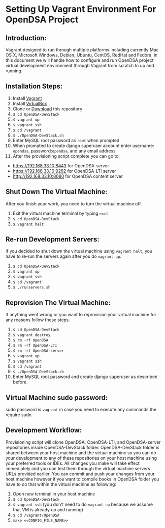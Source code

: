 Setting Up Vagrant Environment For OpenDSA Project
======

## Introduction:

Vagrant designed to run through multiple platforms including currently Mac OS X, Microsoft Windows, Debian, Ubuntu, CentOS, RedHat and Fedora, in this document we will handle how to configure and run OpenDSA project virtual development environment through Vagrant from scratch to up and running.

## Installation Steps:

1. Install [Vagrant](https://www.vagrantup.com/downloads)
2. Install [VirtualBox](https://www.virtualbox.org/wiki/Downloads)
3. Clone or [Download](https://github.com/OpenDSA/OpenDSA-DevStack/archive/master.zip) this repository
4. `$ cd OpenDSA-DevStack`
5. `$ vagrant up`
6. `$ vagrant ssh`
7. `$ cd /vagrant`
8. `$ ./OpenDSA-DevStack.sh`
9. Enter MySQL root password as `root` when prompted
10. When prompted to create django superuser account enter username: `opendsa`, password:`opendsa`, and any email address
11. After the provisioning script complete you can go to:

  * https://192.168.33.10:8443 for OpenDSA-server
  * https://192.168.33.10:9292 for OpenDSA-LTI server
  * http://192.168.33.10:8080 for OpenDSA content server

## Shut Down The Virtual Machine:

After you finish your work, you need to turn the virtual machine off.

1. Exit the virtual machine terminal by typing `exit`
2. `$ cd OpenDSA-DevStack`
3. `$ vagrant halt`

## Re-run Development Servers:

If you decided to shut down the virtual machine using `vagrant halt`, you have to re-run the servers again after you do `vagrant up`.

1. `$ cd OpenDSA-DevStack`
2. `$ vagrant up`
3. `$ vagrant ssh`
4. `$ cd /vagrant`
5. `$ ./runservers.sh`

## Reprovision The Virtual Machine:

If anything went wrong or you want to reprovision your virtual machine for any reasons follow these steps.

1. `$ cd OpenDSA-DevStack`
2. `$ vagrant destroy`
3. `$ rm -rf OpenDSA`
4. `$ rm -rf OpenDSA-LTI`
5. `$ rm -rf OpenDSA-server`
6. `$ vagrant up`
7. `$ vagrant ssh`
8. `$ cd /vagrant`
9. `$ ./OpenDSA-DevStack.sh`
10. Enter MySQL root password and create django superuser as described before.

## Virtual Machine sudo password:

sudo password is `vagrant` in case you need to execute any commands the require sudo.

## Development Workflow:

Provisioning script will clone OpenDSA, OpenDSA-LTI, and OpenDSA-server repositories inside OpenDSA-DevStack folder. OpenDSA-DevStack folder is shared between your host machine and the virtual machine so you can do your development to any of these repositories on your host machine using your preferred tools or IDEs. All changes you make will take effect immediately and you can test them through the virtual machine servers URLs provided earlier. You can commit and push your changes from your host machine however if you want to compile books in OpenDSA folder you have to do that within the virtual machine as following:

1. Open new terminal in your host machine
2. `$ cd OpenDSA-DevStack`
3. `$ vagrant ssh` (you don't need to do `vagrant up` because we assume that VM is already up and running)
4. `$ cd /vagrant/OpenDSA`
5. `make <<CONFIG_FILE_NAME>>`
